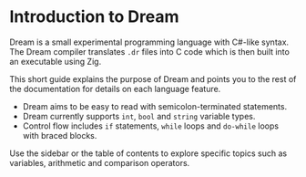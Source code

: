 # Introduction to Dream

Dream is a small experimental programming language with C#-like syntax. The Dream compiler translates `.dr` files into C code which is then built into an executable using Zig.

This short guide explains the purpose of Dream and points you to the rest of the documentation for details on each language feature.

- Dream aims to be easy to read with semicolon-terminated statements.
 - Dream currently supports `int`, `bool` and `string` variable types.
 - Control flow includes `if` statements, `while` loops and `do-while` loops with braced blocks.

Use the sidebar or the table of contents to explore specific topics such as variables, arithmetic and comparison operators.

